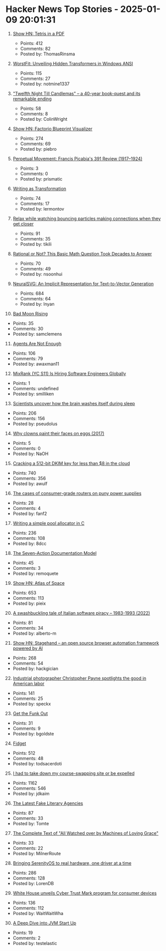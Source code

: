 # Hacker News Top Stories - 2025-01-09 20:01:31

1. [Show HN: Tetris in a PDF](https://th0mas.nl/downloads/pdftris.pdf)
   - Points: 412
   - Comments: 82
   - Posted by: ThomasRinsma

2. [WorstFit: Unveiling Hidden Transformers in Windows ANSI](https://blog.orange.tw/posts/2025-01-worstfit-unveiling-hidden-transformers-in-windows-ansi/)
   - Points: 115
   - Comments: 27
   - Posted by: notmine1337

3. ["Twelfth Night Till Candlemas" – a 40-year book-quest and its remarkable ending](https://davidallengreen.com/2024/12/twelfth-night-till-candlemas-the-story-of-a-forty-year-book-quest-and-of-its-remarkable-ending/)
   - Points: 58
   - Comments: 8
   - Posted by: ColinWright

4. [Show HN: Factorio Blueprint Visualizer](https://github.com/piebro/factorio-blueprint-visualizer)
   - Points: 274
   - Comments: 69
   - Posted by: piebro

5. [Perpetual Movement: Francis Picabia's 391 Review (1917–1924)](https://publicdomainreview.org/collection/francis-picabia-391-review/)
   - Points: 3
   - Comments: 0
   - Posted by: prismatic

6. [Writing as Transformation](https://www.newyorker.com/culture/the-weekend-essay/writing-as-transformation-louise-gluck)
   - Points: 74
   - Comments: 17
   - Posted by: lermontov

7. [Relax while watching bouncing particles making connections when they get closer](https://tiki.li/apps/particles.html?v=2501a)
   - Points: 91
   - Comments: 35
   - Posted by: tikili

8. [Rational or Not? This Basic Math Question Took Decades to Answer](https://www.quantamagazine.org/rational-or-not-this-basic-math-question-took-decades-to-answer-20250108/)
   - Points: 70
   - Comments: 49
   - Posted by: nsoonhui

9. [NeuralSVG: An Implicit Representation for Text-to-Vector Generation](https://sagipolaczek.github.io/NeuralSVG/)
   - Points: 684
   - Comments: 64
   - Posted by: lnyan

10. [Bad Moon Rising](https://archaeology.org/issues/january-february-2025/digs-discoveries/bad-moon-rising/)
   - Points: 35
   - Comments: 30
   - Posted by: samclemens

11. [Agents Are Not Enough](https://www.arxiv.org/pdf/2412.16241)
   - Points: 106
   - Comments: 79
   - Posted by: awaxman11

12. [MixRank (YC S11) Is Hiring Software Engineers Globally](undefined)
   - Points: 1
   - Comments: undefined
   - Posted by: smilliken

13. [Scientists uncover how the brain washes itself during sleep](https://www.science.org/content/article/scientists-uncover-how-brain-washes-itself-during-sleep)
   - Points: 206
   - Comments: 156
   - Posted by: pseudolus

14. [Why clowns paint their faces on eggs (2017)](https://www.bbc.com/future/article/20171206-the-fascinating-reason-why-clowns-paint-their-faces-on-eggs)
   - Points: 5
   - Comments: 0
   - Posted by: NaOH

15. [Cracking a 512-bit DKIM key for less than $8 in the cloud](https://dmarcchecker.app/articles/crack-512-bit-dkim-rsa-key)
   - Points: 740
   - Comments: 356
   - Posted by: awulf

16. [The cases of consumer-grade routers on puny power supplies](https://blog.apnic.net/2024/10/18/the-strange-cases-of-consumer-grade-routers-on-puny-power-supplies/)
   - Points: 28
   - Comments: 4
   - Posted by: fanf2

17. [Writing a simple pool allocator in C](https://8dcc.github.io/programming/pool-allocator.html)
   - Points: 236
   - Comments: 108
   - Posted by: 8dcc

18. [The Seven-Action Documentation Model](https://passo.uno/seven-action-model/)
   - Points: 45
   - Comments: 3
   - Posted by: remoquete

19. [Show HN: Atlas of Space](https://atlasof.space/)
   - Points: 653
   - Comments: 113
   - Posted by: pieix

20. [A swashbuckling tale of Italian software piracy – 1983-1993 (2022)](https://genesistemple.com/a-swashbuckling-tale-of-italian-software-piracy-1983-1993)
   - Points: 81
   - Comments: 34
   - Posted by: alberto-m

21. [Show HN: Stagehand – an open source browser automation framework powered by AI](https://github.com/browserbase/stagehand)
   - Points: 268
   - Comments: 54
   - Posted by: hackgician

22. [Industrial photographer Christopher Payne spotlights the good in American labor](https://www.scopeofwork.net/the-honorable-parts/)
   - Points: 141
   - Comments: 25
   - Posted by: speckx

23. [Get the Funk Out](https://lessheavy.substack.com/p/get-the-funk-out)
   - Points: 31
   - Comments: 9
   - Posted by: bgoldste

24. [Fidget](https://www.mattkeeter.com/projects/fidget/)
   - Points: 512
   - Comments: 48
   - Posted by: todsacerdoti

25. [I had to take down my course-swapping site or be expelled](https://www.linkedin.com/posts/jdkaim_github-jdkaimhuskyswap-huskyswap-project-activity-7282609173316415488-1jdb)
   - Points: 1162
   - Comments: 546
   - Posted by: jdkaim

26. [The Latest Fake Literary Agencies](https://writerbeware.blog/2024/08/16/the-latest-fake-literary-agencies/)
   - Points: 87
   - Comments: 33
   - Posted by: Tomte

27. [The Complete Text of "All Watched over by Machines of Loving Grace"](https://blog.jgc.org/2024/12/the-complete-text-of-all-watched-over.html)
   - Points: 33
   - Comments: 22
   - Posted by: MilnerRoute

28. [Bringing SerenityOS to real hardware, one driver at a time](https://sdomi.pl/weblog/23-serenityos-realhw/)
   - Points: 286
   - Comments: 128
   - Posted by: LorenDB

29. [White House unveils Cyber Trust Mark program for consumer devices](https://www.nextgov.com/cybersecurity/2025/01/white-house-unveils-cyber-trust-mark-program-consumer-devices/401991/)
   - Points: 136
   - Comments: 112
   - Posted by: WaitWaitWha

30. [A Deep Dive into JVM Start Up](https://inside.java/2025/01/09/sw-startup/)
   - Points: 19
   - Comments: 2
   - Posted by: testelastic

